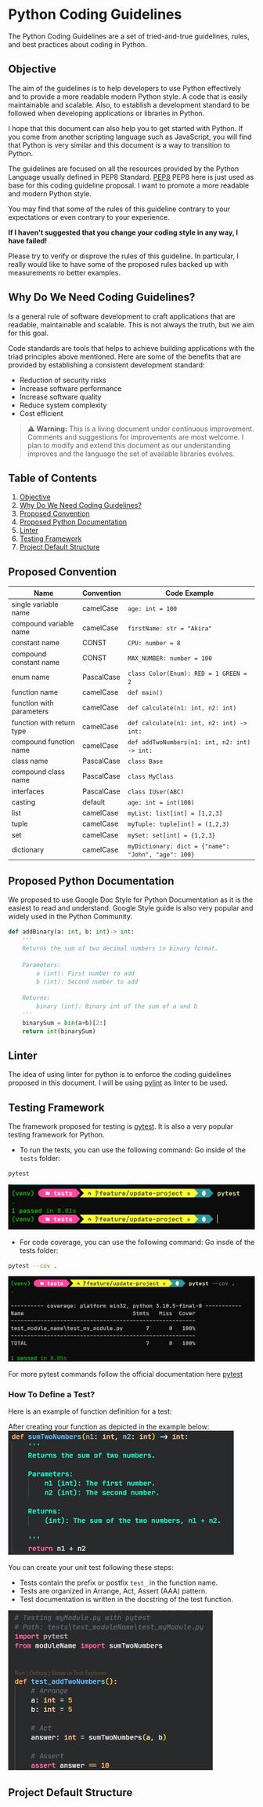 # Python Coding Guidelines

The Python Coding Guidelines are a set of tried-and-true guidelines, rules, and best practices about coding in Python.

## Objective <a name="objective"></a>

The aim of the guidelines is to help developers to use Python effectively and to provide a more readable modern Python style. A code that is easily maintainable and scalable. Also, to establish a development standard to be followed when developing applications or libraries in Python.

I hope that this document can also help you to get started with Python. If you come from another scripting language such as JavaScript, you will find that Python is very similar and this document is a way to transition to Python.

The guidelines are focused on all the resources provided by the Python Language usually defined in PEP8 Standard. [PEP8](https://peps.python.org/pep-0008/#introduction)
PEP8 here is just used as base for this coding guideline proposal. I want to promote a more readable and modern Python style.

You may find that some of the rules of this guideline contrary to your expectations or even contrary to your experience.

<b>If I haven't suggested that you change your coding style in any way, I have failed!</b>

Please try to verify or disprove the rules of this guideline. In particular, I really would like to have some of the proposed rules backed up with measurements ro better examples.

## Why Do We Need Coding Guidelines? <a name="why-codeguidelines"></a>

Is a general rule of software development to craft applications that are readable, maintainable and scalable. This is not always the truth, but we aim for this goal.

Code standards are tools that helps to achieve building applications with the triad principles above mentioned. Here are some of the benefits that are provided by establishing a consistent development standard:

-   Reduction of security risks
-   Increase software performance
-   Increase software quality
-   Reduce system complexity
-   Cost efficient

> :warning: **Warning:** This is a living document under continuous improvement. Comments and suggestions for improvements are most welcome. I plan to modify and extend this document as our understanding improves and the language the set of available libraries evolves.

## Table of Contents

1. [Objective](#objective)
2. [Why Do We Need Coding Guidelines?](#why-codeguidelines)
3. [Proposed Convention](#proposed-convention)
4. [Proposed Python Documentation](#proposed-doc)
5. [Linter](#linter)
6. [Testing Framework](#testing)
7. [Project Default Structure](#project-structure)

## Proposed Convention <a name="proposed-convention"></a>

| Name                      | Convention | Code Example                                        |
| ------------------------- | ---------- | --------------------------------------------------- |
| single variable name      | camelCase  | `age: int = 100`                                    |
| compound variable name    | camelCase  | `firstName: str = "Akira"`                          |
| constant name             | CONST      | `CPU: number = 8`                                   |
| compound constant name    | CONST      | `MAX_NUMBER: number = 100`                          |
| enum name                 | PascalCase | `class Color(Enum): RED = 1 GREEN = 2`              |
| function name             | camelCase  | `def main()`                                        |
| function with parameters  | camelCase  | `def calculate(n1: int, n2: int)`                   |
| function with return type | camelCase  | `def calculate(n1: int, n2: int) -> int:`           |
| compound function name    | camelCase  | `def addTwoNumbers(n1: int, n2: int) -> int:`       |
| class name                | PascalCase | `class Base`                                        |
| compound class name       | PascalCase | `class MyClass`                                     |
| interfaces                | PascalCase | `class IUser(ABC)`                                  |
| casting                   | default    | `age: int = int(100)`                               |
| list                      | camelCase  | `myList: list[int] = [1,2,3]`                       |
| tuple                     | camelCase  | `myTuple: tuple[int] = (1,2,3)`                     |
| set                       | camelCase  | `mySet: set[int] = {1,2,3}`                         |
| dictionary                | camelCase  | `myDictionary: dict = {"name": "John", "age": 100}` |

## Proposed Python Documentation <a name="proposed-doc"></a>

We proposed to use Google Doc Style for Python Documentation as it is the easiest to read and understand. Google Style guide is also very popular and widely used in the Python Community.

```python
def addBinary(a: int, b: int)-> int:
    '''
    Returns the sum of two decimal numbers in binary format.

    Parameters:
        a (int): First number to add
        b (int): Second number to add

    Returns:
        binary (int): Binary int of the sum of a and b
    '''
    binarySum = bin(a+b)[2:]
    return int(binarySum)
```

## Linter <a name="linter"></a>

The idea of using linter for python is to enforce the coding guidelines proposed in this document. I will be using [pylint](https://www.pylint.org/) as linter to be used.

## Testing Framework <a name="testing"></a>

The framework proposed for testing is [pytest](https://docs.pytest.org/en/stable/). It is also a very popular testing framework for Python.

-   To run the tests, you can use the following command:
    Go inside of the `tests` folder:

```bash
pytest
```

[![Typescript Core Guidelines](./assets/pytest.png)](http://)

-   For code coverage, you can use the following command:
    Go insde of the tests folder:

```bash
pytest --cov .
```

[![Typescript Core Guidelines](./assets/pytestcoverage.png)](http://)

For more pytest commands follow the official documentation here [pytest](https://docs.pytest.org/en/stable/)

### How To Define a Test?

Here is an example of function definition for a test:

After creating your function as depicted in the example below:
[![Typescript Core Guidelines](./assets/function.png)](http://)

You can create your unit test following these steps:

-   Tests contain the prefix or postfix `test_` in the function name.
-   Tests are organized in Arrange, Act, Assert (AAA) pattern.
-   Test documentation is written in the docstring of the test function.

[![Typescript Core Guidelines](./assets/unittest.png)](http://)

## Project Default Structure <a name="project-structure"></a>
